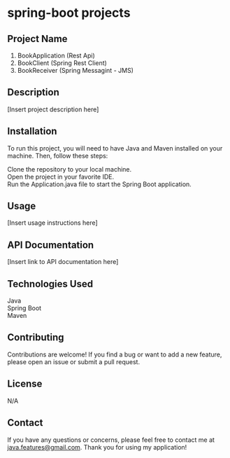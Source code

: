 # spring-boot projects

## Project Name

1. BookApplication (Rest Api)
2. BookClient      (Spring Rest Client)
3. BookReceiver    (Spring Messagint - JMS)

## Description

[Insert project description here]

## Installation

To run this project, you will need to have Java and Maven installed on your machine. Then, follow these steps:

Clone the repository to your local machine.<br>
Open the project in your favorite IDE.<br>
Run the Application.java file to start the Spring Boot application.<br>

## Usage

[Insert usage instructions here]

## API Documentation

[Insert link to API documentation here]

## Technologies Used

Java<br>
Spring Boot<br>
Maven<br>

## Contributing

Contributions are welcome! If you find a bug or want to add a new feature, please open an issue or submit a pull request.

## License

N/A

## Contact

If you have any questions or concerns, please feel free to contact me at java.features@gmail.com. Thank you for using my application!
